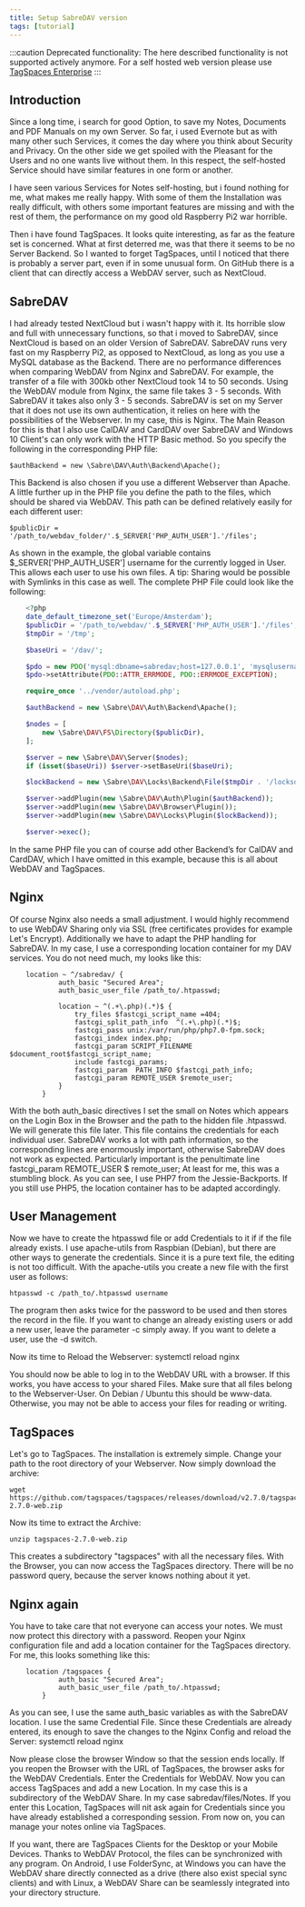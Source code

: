 ```yaml
---
title: Setup SabreDAV version
tags: [tutorial]
---
```


:::caution
Deprecated functionality: The here described functionality is not supported actively anymore. For a self hosted web version please use [TagSpaces Enterprise](https://www.tagspaces.org/products/enterprise/)
:::

## Introduction

Since a long time, i search for good Option, to save my Notes, Documents and PDF Manuals on my own Server. So far, i used Evernote but as with many other such Services, it comes the day where you think about Security and Privacy. On the other side we get spoiled with the Pleasant for the Users and no one wants live without them. In this respect, the self-hosted Service should have similar features in one form or another.

I have seen various Services for Notes self-hosting, but i found nothing for me, what makes me really happy. With some of them the Installation was really difficult, with others some important features are missing and with the rest of them, the performance on my good old Raspberry Pi2 war horrible.

Then i have found TagSpaces. It looks quite interesting, as far as the feature set is concerned. What at first deterred me, was that there it seems to be no Server Backend. So I wanted to forget TagSpaces, until I noticed that there is probably a server part, even if in some unusual form. On GitHub there is a client that can directly access a WebDAV server, such as NextCloud.

## SabreDAV

I had already tested NextCloud but i wasn't happy with it. Its horrible slow and full with unnecessary functions, so that i moved to SabreDAV, since NextCloud is based on an older Version of SabreDAV.
SabreDAV runs very fast on my Raspberry Pi2, as opposed to NextCloud, as long as you use a MySQL database as the Backend. There are no performance differences when comparing WebDAV from Nginx and SabreDAV. For example, the transfer of a file with 300kb other NextCloud took 14 to 50 seconds. Using the WebDAV module from Nginx, the same file takes 3 - 5 seconds. With SabreDAV it takes also only 3 - 5 seconds.
SabreDAV is set on my Server that it does not use its own authentication, it relies on here with the possibilities of the Webserver. In my case, this is Nginx. The Main Reason for this is that I also use CalDAV and CardDAV over SabreDAV and Windows 10 Client's can only work with the HTTP Basic method. So you specify the following in the corresponding PHP file:

    $authBackend = new \Sabre\DAV\Auth\Backend\Apache();

This Backend is also chosen if you use a different Webserver than Apache. A little further up in the PHP file you define the path to the files, which should be shared via WebDAV. This path can be defined relatively easily for each different user:

    $publicDir = '/path_to/webdav_folder/'.$_SERVER['PHP_AUTH_USER'].'/files';

As shown in the example, the global variable contains \$\_SERVER['PHP_AUTH_USER'] username for the currently logged in User. This allows each user to use his own files. A tip: Sharing would be possible with Symlinks in this case as well.
The complete PHP File could look like the following:

```php
    <?php
    date_default_timezone_set('Europe/Amsterdam');
    $publicDir = '/path_to/webdav/'.$_SERVER['PHP_AUTH_USER'].'/files';
    $tmpDir = '/tmp';

    $baseUri = '/dav/';

    $pdo = new PDO('mysql:dbname=sabredav;host=127.0.0.1', 'mysqlusername', 'secretpassword');
    $pdo->setAttribute(PDO::ATTR_ERRMODE, PDO::ERRMODE_EXCEPTION);

    require_once '../vendor/autoload.php';

    $authBackend = new \Sabre\DAV\Auth\Backend\Apache();

    $nodes = [
        new \Sabre\DAV\FS\Directory($publicDir),
    ];

    $server = new \Sabre\DAV\Server($nodes);
    if (isset($baseUri)) $server->setBaseUri($baseUri);

    $lockBackend = new \Sabre\DAV\Locks\Backend\File($tmpDir . '/locksdb');

    $server->addPlugin(new \Sabre\DAV\Auth\Plugin($authBackend));
    $server->addPlugin(new \Sabre\DAV\Browser\Plugin());
    $server->addPlugin(new \Sabre\DAV\Locks\Plugin($lockBackend));

    $server->exec();
```

In the same PHP file you can of course add other Backend’s for CalDAV and CardDAV, which I have omitted in this example, because this is all about WebDAV and TagSpaces.

## Nginx

Of course Nginx also needs a small adjustment. I would highly recommend to use WebDAV Sharing only via SSL (free certificates provides for example Let's Encrypt). Additionally we have to adapt the PHP handling for SabreDAV. In my case, I use a corresponding location container for my DAV services. You do not need much, my looks like this:

```
    location ~ ^/sabredav/ {
            auth_basic "Secured Area";
            auth_basic_user_file /path_to/.htpasswd;

            location ~ ^(.+\.php)(.*)$ {
                try_files $fastcgi_script_name =404;
                fastcgi_split_path_info  ^(.+\.php)(.*)$;
                fastcgi_pass unix:/var/run/php/php7.0-fpm.sock;
                fastcgi_index index.php;
                fastcgi_param SCRIPT_FILENAME $document_root$fastcgi_script_name;
                include fastcgi_params;
                fastcgi_param  PATH_INFO $fastcgi_path_info;
                fastcgi_param REMOTE_USER $remote_user;
            }
        }
```

With the both auth_basic directives I set the small on Notes which appears on the Login Box in the Browser and the path to the hidden file .htpasswd. We will generate this file later. This file contains the credentials for each individual user.
SabreDAV works a lot with path information, so the corresponding lines are enormously important, otherwise SabreDAV does not work as expected. Particularly important is the penultimate line fastcgi_param REMOTE_USER \$ remote_user; At least for me, this was a stumbling block. As you can see, I use PHP7 from the Jessie-Backports. If you still use PHP5, the location container has to be adapted accordingly.

## User Management

Now we have to create the htpasswd file or add Credentials to it if if the file already exists. I use apache-utils from Raspbian (Debian), but there are other ways to generate the credentials. Since it is a pure text file, the editing is not too difficult. With the apache-utils you create a new file with the first user as follows:

    htpasswd -c /path_to/.htpasswd username

The program then asks twice for the password to be used and then stores the record in the file. If you want to change an already existing users or add a new user, leave the parameter -c simply away. If you want to delete a user, use the -d switch.

Now its time to Reload the Webserver: systemctl reload nginx

You should now be able to log in to the WebDAV URL with a browser. If this works, you have access to your shared Files. Make sure that all files belong to the Webserver-User. On Debian / Ubuntu this should be www-data. Otherwise, you may not be able to access your files for reading or writing.

## TagSpaces

Let's go to TagSpaces. The installation is extremely simple. Change your path to the root directory of your Webserver. Now simply download the archive:

    wget  https://github.com/tagspaces/tagspaces/releases/download/v2.7.0/tagspaces-2.7.0-web.zip

Now its time to extract the Archive:

    unzip tagspaces-2.7.0-web.zip

This creates a subdirectory "tagspaces" with all the necessary files. With the Browser, you can now access the TagSpaces directory. There will be no password query, because the server knows nothing about it yet.

## Nginx again

You have to take care that not everyone can access your notes. We must now protect this directory with a password. Reopen your Nginx configuration file and add a location container for the TagSpaces directory. For me, this looks something like this:

```
    location /tagspaces {
            auth_basic "Secured Area";
            auth_basic_user_file /path_to/.htpasswd;
        }
```

As you can see, I use the same auth_basic variables as with the SabreDAV location. I use the same Credential File. Since these Credentials are already entered, its enough to save the changes to the Nginx Config and reload the Server: systemctl reload nginx

Now please close the browser Window so that the session ends locally. If you reopen the Browser with the URL of TagSpaces, the browser asks for the WebDAV Credentials. Enter the Credentials for WebDAV. Now you can access TagSpaces and add a new Location. In my case this is a subdirectory of the WebDAV Share. In my case sabredav/files/Notes. If you enter this Location, TagSpaces will nit ask again for Credentials since you have already established a corresponding session. From now on, you can manage your notes online via TagSpaces.

If you want, there are TagSpaces Clients for the Desktop or your Mobile Devices. Thanks to WebDAV Protocol, the files can be synchronized with any program. On Android, I use FolderSync, at Windows you can have the WebDAV share directly connected as a drive (there also exist special sync clients) and with Linux, a WebDAV Share can be seamlessly integrated into your directory structure.
